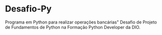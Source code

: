 # Desafio-Py

Programa em Python para realizar operações bancárias"
Desafio de Projeto de Fundamentos de Python na Formação Python Developer da DIO.
